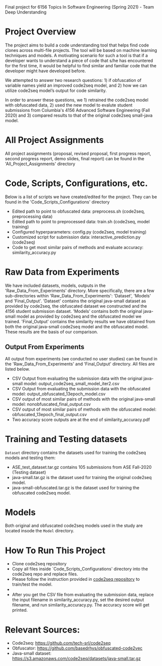 Final project for 6156 Topics In Software Engineering (Spring 2021) - Team Deep Understanding

# Project Overview
The project aims to build a code understanding tool that helps find code clones across multi-file projects. The tool will be based on machine learning techniques and models. A motivating scenario for such a tool is that if a developer wants to understand a piece of code that s/he has encountered for the first time,  it would be helpful to find similar and familiar code that the developer might have developed before. 

We attempted to answer two research questions: 1) if obfuscation of variable names yield an improved code2seq model, and 2) how we can utilize code2seq model’s output for code similarity.

In order to answer these questions, we 1) retrained the code2seq model with obfuscated data, 2) used the new model to evalute student submissions from Columbia's 4156 Advanced Software Engineering (Fall 2020) and 3) compared results to that of the original code2seq small-java model.

# All Project Assignments
All project assignments (proposal, revised proposal, first progress report, second progress report, demo slides, final report) can be found in the 'All_Project_Assignments' directory

# Code, Scripts, Configurations, etc.
Below is a list of scripts we have created/edited for the project. They can be found in the 'Code_Scripts_Configurations' directory
+ Edited path to point to obfuscated data: preprocess.sh (code2seq, preprocessing data)
+ Edited path to point to preprocessed data: train.sh (code2seq, model training)
+ Configured hyperparameters: config.py (code2seq, model training)
+ Customized script for submission data: interactive_prediction.py (code2seq)
+ Code to get most similar pairs of methods and evaluate accuracy: similarity_accuracy.py

# Raw Data from Experiments
We have included datasets, models, outputs in the 'Raw_Data_From_Experiments' directory. More specifically, there are a few sub-directories within 'Raw_Data_From_Experiments': 'Dataset', 'Models' and 'Final_Output'. 'Dataset' contains the original java-small dataset as provided by code2seq, the obfuscated dataset we constructed and the 4156 student submission dataset. 'Models' contains both the original java-small model as provided by code2seq and the obfuscated model we trained. 'Final_Output' contains the similarity results we have obtained from both the original java-small code2seq model and the obfuscated model. These results are the basis of our comparison.

## Output From Experiments
All output from experiments (we conducted no user studies) can be found in the 'Raw\_Data\_From\_Experiments' and 'Final\_Output' directory. All files are listed below.
+ CSV Output from evaluating the submission data with the original java-small model: output_code2seq_small_model_iter2.csv
+ CSV Output from evaluating the submission data with the obfuscated model: output_obfuscated_13epoch_model.csv
+ CSV output of most similar pairs of methods with the original java-small model: nonobfuscated\_final\_output.csv
+ CSV output of most similar pairs of methods with the obfuscated model: obfuscated\_13epoch\_final_output.csv
+ Two accuracy score outputs are at the end of similarity_accuracy.pdf

# Training and Testing datasets
`Dataset` directory contains the datasets used for training the code2seq models and testing them:
+ ASE_test_dataset.tar.gz contains 105 submissions from ASE Fall-2020 (Testing dataset)
+ java-small.tar.gz is the dataset used for training the original code2seq model.
+ java-small-obfuscated.tar.gz is the dataset used for training the obfuscated code2seq model.

# Models
Both original and obfuscated code2seq models used in the study are located insode the `Model` directory.

# How To Run This Project
+ Clone code2seq repository
+ Copy all files inside `Code\_Scripts\_Configurations' directory into the code2seq repo and replace files.
+ Please follow the instruction provided in [code2seq repository](https://github.com/tech-srl/code2seq) to train/test the model.
+ 
+ After you get the CSV file from evaluating the submission data, replace the input filename in similarity\_accuracy.py, set the desired output filename, and run similarity_accuracy.py. The accuracy score will get printed.

# Relevant Sources:
- Code2seq: https://github.com/tech-srl/code2seq
- Obfuscator: https://github.com/basedrhys/obfuscated-code2vec
- Java-small dataset: https://s3.amazonaws.com/code2seq/datasets/java-small.tar.gz


